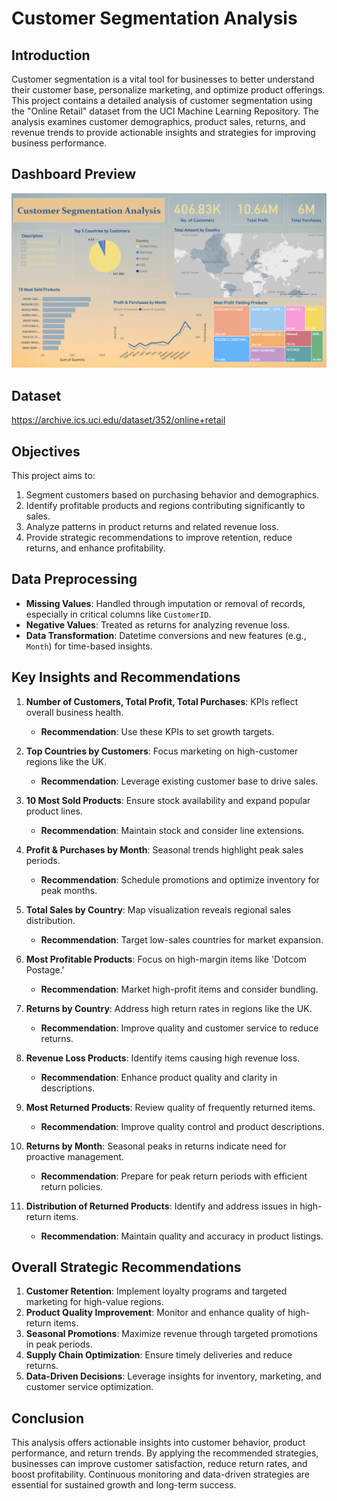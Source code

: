 
# Customer Segmentation Analysis

## Introduction

Customer segmentation is a vital tool for businesses to better understand their customer base, personalize marketing, and optimize product offerings. This project contains a detailed analysis of customer segmentation using the "Online Retail" dataset from the UCI Machine Learning Repository. The analysis examines customer demographics, product sales, returns, and revenue trends to provide actionable insights and strategies for improving business performance.


## Dashboard Preview
![Customer Segmentation Analysis](https://github.com/Shristi-Kammar/Customer-Segmentation-Analysis/blob/main/Screenshot%202024-07-19%20214248.png)

## Dataset 
https://archive.ics.uci.edu/dataset/352/online+retail

## Objectives

This project aims to:
1. Segment customers based on purchasing behavior and demographics.
2. Identify profitable products and regions contributing significantly to sales.
3. Analyze patterns in product returns and related revenue loss.
4. Provide strategic recommendations to improve retention, reduce returns, and enhance profitability.


## Data Preprocessing

- **Missing Values**: Handled through imputation or removal of records, especially in critical columns like `CustomerID`.
- **Negative Values**: Treated as returns for analyzing revenue loss.
- **Data Transformation**: Datetime conversions and new features (e.g., `Month`) for time-based insights.

## Key Insights and Recommendations

1. **Number of Customers, Total Profit, Total Purchases**: KPIs reflect overall business health.
   - **Recommendation**: Use these KPIs to set growth targets.

2. **Top Countries by Customers**: Focus marketing on high-customer regions like the UK.
   - **Recommendation**: Leverage existing customer base to drive sales.

3. **10 Most Sold Products**: Ensure stock availability and expand popular product lines.
   - **Recommendation**: Maintain stock and consider line extensions.

4. **Profit & Purchases by Month**: Seasonal trends highlight peak sales periods.
   - **Recommendation**: Schedule promotions and optimize inventory for peak months.

5. **Total Sales by Country**: Map visualization reveals regional sales distribution.
   - **Recommendation**: Target low-sales countries for market expansion.

6. **Most Profitable Products**: Focus on high-margin items like 'Dotcom Postage.'
   - **Recommendation**: Market high-profit items and consider bundling.

7. **Returns by Country**: Address high return rates in regions like the UK.
   - **Recommendation**: Improve quality and customer service to reduce returns.

8. **Revenue Loss Products**: Identify items causing high revenue loss.
   - **Recommendation**: Enhance product quality and clarity in descriptions.

9. **Most Returned Products**: Review quality of frequently returned items.
   - **Recommendation**: Improve quality control and product descriptions.

10. **Returns by Month**: Seasonal peaks in returns indicate need for proactive management.
    - **Recommendation**: Prepare for peak return periods with efficient return policies.

11. **Distribution of Returned Products**: Identify and address issues in high-return items.
    - **Recommendation**: Maintain quality and accuracy in product listings.

## Overall Strategic Recommendations

1. **Customer Retention**: Implement loyalty programs and targeted marketing for high-value regions.
2. **Product Quality Improvement**: Monitor and enhance quality of high-return items.
3. **Seasonal Promotions**: Maximize revenue through targeted promotions in peak periods.
4. **Supply Chain Optimization**: Ensure timely deliveries and reduce returns.
5. **Data-Driven Decisions**: Leverage insights for inventory, marketing, and customer service optimization.

## Conclusion

This analysis offers actionable insights into customer behavior, product performance, and return trends. By applying the recommended strategies, businesses can improve customer satisfaction, reduce return rates, and boost profitability. Continuous monitoring and data-driven strategies are essential for sustained growth and long-term success.
